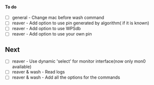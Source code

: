 #### To do
- [ ] general - Change mac before wash command
- [ ] reaver - Add option to use pin generated by algorithm( if it is known)
- [ ] reaver - Add option to use WPSdb
- [ ] reaver - Add option to use your own pin

## Next
- [ ] reaver - Use dynamic 'select' for monitor interface(now only mon0 available)
- [ ] reaver & wash - Read logs
- [ ] reaver & wash - Add all the options for the commands
